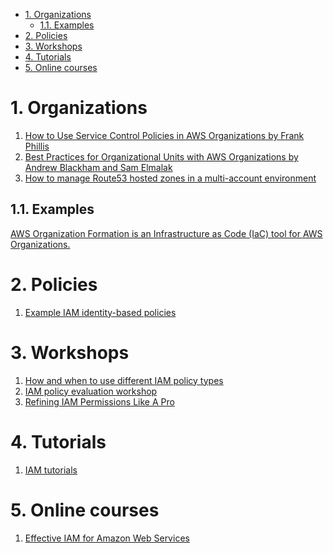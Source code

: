 
<!-- TOC -->

- [1. Organizations](#1-organizations)
  - [1.1. Examples](#11-examples)
- [2. Policies](#2-policies)
- [3. Workshops](#3-workshops)
- [4. Tutorials](#4-tutorials)
- [5. Online courses](#5-online-courses)

<!-- /TOC -->

# 1. Organizations

1. [How to Use Service Control Policies in AWS Organizations by Frank Phillis](https://aws.amazon.com/blogs/security/how-to-use-service-control-policies-in-aws-organizations/)
2. [Best Practices for Organizational Units with AWS Organizations by Andrew Blackham and Sam Elmalak ](https://aws.amazon.com/blogs/mt/best-practices-for-organizational-units-with-aws-organizations/)
3. [How to manage Route53 hosted zones in a multi-account environment](https://theburningmonk.com/2021/05/how-to-manage-route53-hosted-zones-in-a-multi-account-environment/)

## 1.1. Examples

[AWS Organization Formation is an Infrastructure as Code (IaC) tool for AWS Organizations.](https://github.com/org-formation/org-formation-cli)

# 2. Policies

1. [Example IAM identity-based policies](https://docs.aws.amazon.com/IAM/latest/UserGuide/access_policies_examples.html)

# 3. Workshops

1. [How and when to use different IAM policy types](https://catalog.workshops.aws/iam-policy-types/en-US)
2. [IAM policy evaluation workshop](https://catalog.us-east-1.prod.workshops.aws/workshops/6dc3124a-6bd4-46eb-b5c4-be438a82ba3d/en-US)
3. [Refining IAM Permissions Like A Pro](https://catalog.workshops.aws/refining-iam-permissions-like-a-pro/en-US)

# 4. Tutorials

1. [IAM tutorials](https://docs.aws.amazon.com/IAM/latest/UserGuide/tutorials.html)

# 5. Online courses

1. [Effective IAM for Amazon Web Services](https://www.effectiveiam.com/)